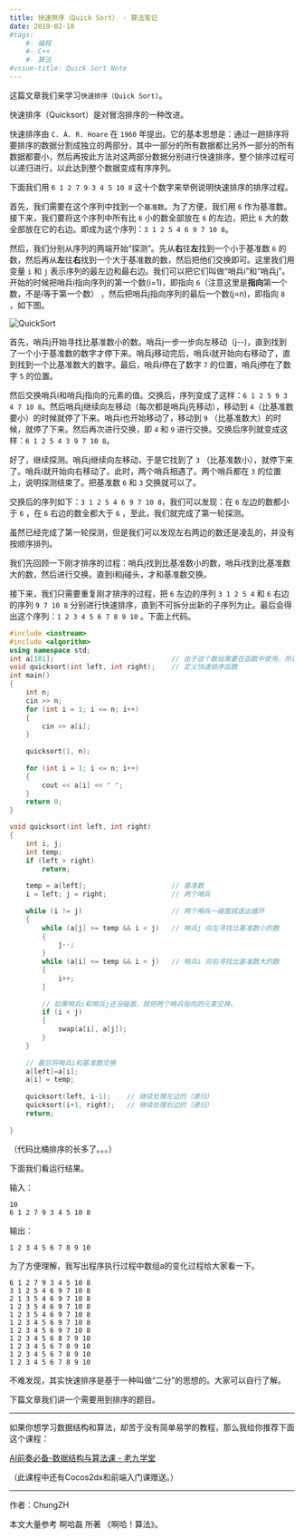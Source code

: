 ```yaml
---
title: 快速排序（Quick Sort） - 算法笔记
date: 2019-02-18
#tags: 
    #- 编程
    #- C++
    #- 算法
#vssue-title: Quick Sort Note
---
```


这篇文章我们来学习`快速排序（Quick Sort)`。

<!-- More -->

快速排序（Quicksort）是对冒泡排序的一种改进。

快速排序由 `C. A. R. Hoare` 在 `1960` 年提出。它的基本思想是：通过一趟排序将要排序的数据分割成独立的两部分，其中一部分的所有数据都比另外一部分的所有数据都要小，然后再按此方法对这两部分数据分别进行快速排序，整个排序过程可以递归进行，以此达到整个数据变成有序序列。

下面我们用 `6 1 2 7 9 3 4 5 10 8` 这十个数字来举例说明快速排序的排序过程。

首先，我们需要在这个序列中找到一个`基准数`。为了方便，我们用 `6` 作为基准数。接下来，我们要将这个序列中所有比 `6` 小的数全部放在 `6` 的左边，把比 `6` 大的数全部放在它的右边。即成为这个序列：`3 1 2 5 4 6 9 7 10 8`。

然后，我们分别从序列的两端开始“探测”。先从**右**往**左**找到一个小于基准数 `6` 的数，然后再从**左**往**右**找到一个大于基准数的数，然后把他们交换即可。这里我们用变量 `i` 和 `j` 表示序列的最左边和最右边。我们可以把它们叫做“哨兵i”和“哨兵j”。开始的时候把哨兵i指向序列的第一个数(i=1)，即指向 `6`（注意这里是**指向**第一个数，不是i等于第一个数） ，然后把哨兵j指向序列的最后一个数(j=n)，即指向 `8` ，如下图。

![QuickSort](https://chungzhblog-photo.oss-cn-shenzhen.aliyuncs.com/%E5%8D%9A%E5%AE%A2/CODE/10/QuickSort.png )

首先，哨兵j开始寻找比基准数小的数。哨兵j一步一步向左移动（j--)，直到找到了一个小于基准数的数字才停下来。哨兵j移动完后，哨兵i就开始向右移动了，直到找到一个比基准数大的数字。最后，哨兵i停在了数字 `7` 的位置，哨兵j停在了数字 `5` 的位置。

然后交换哨兵i和哨兵j指向的元素的值。交换后，序列变成了这样：`6 1 2 5 9 3 4 7 10 8`。然后哨兵j继续向左移动（每次都是哨兵j先移动），移动到 `4`（比基准数要小）的时候就停了下来。哨兵i也开始移动了，移动到 `9` （比基准数大）的时候，就停了下来。然后再次进行交换，即 `4` 和 `9` 进行交换。交换后序列就变成这样：`6 1 2 5 4 3 9 7 10 8`。

好了，继续探测。哨兵j继续向左移动，于是它找到了 `3` （比基准数小），就停下来了。哨兵i就开始向右移动了。此时，两个哨兵相遇了。两个哨兵都在 `3` 的位置上，说明探测结束了。把基准数 `6` 和 `3` 交换就可以了。

交换后的序列如下：`3 1 2 5 4 6 9 7 10 8`，我们可以发现：在 `6` 左边的数都小于 `6` ，在 `6` 右边的数全都大于 `6` ，至此，我们就完成了第一轮探测。



虽然已经完成了第一轮探测，但是我们可以发现左右两边的数还是凌乱的，并没有按顺序排列。

我们先回顾一下刚才排序的过程：哨兵j找到比基准数小的数，哨兵i找到比基准数大的数，然后进行交换。直到i和j碰头，才和基准数交换。

接下来，我们只需要重复刚才排序的过程，把 `6` 左边的序列 `3 1 2 5 4` 和 `6` 右边的序列 `9 7 10 8` 分别进行快速排序，直到不可拆分出新的子序列为止。最后会得出这个序列：`1 2 3 4 5 6 7 8 9 10` 。下面上代码。

```cpp
#include <iostream>
#include <algorithm>
using namespace std;
int a[101];                             // 由于这个数组需要在函数中使用，所以定义为全局变量
void quicksort(int left, int right);    // 定义快速排序函数
int main()
{
	int n;
	cin >> n;
	for (int i = 1; i <= n; i++)
	{
		cin >> a[i];
	}
	
	quicksort(1, n);
	
	for (int i = 1; i <= n; i++)
	{
		cout << a[i] << " ";
	}
	return 0;
}

void quicksort(int left, int right)
{
	int i, j;
	int temp;
	if (left > right)
		return;
	
	temp = a[left];                     // 基准数
	i = left; j = right;                // 两个哨兵
	
	while (i != j)                      // 两个哨兵一碰面就退出循环
	{
		while (a[j] >= temp && i < j)   // 哨兵j 向左寻找比基准数小的数
		{
			j--;  
		}
		while (a[i] <= temp && i < j)   // 哨兵i 向右寻找比基准数大的数
		{
			i++;  
		}
		
		// 如果哨兵i和哨兵j还没碰面，就把两个哨兵指向的元素交换。
		if (i < j)
		{
			swap(a[i], a[j]);
		}
	}
	
	// 最后将哨兵i和基准数交换
	a[left]=a[i];
	a[i] = temp;
	
	quicksort(left, i-1);    // 继续处理左边的（递归）
	quicksort(i+1, right);   // 继续处理右边的（递归）
	return;
	
}
```

（代码比桶排序的长多了。。。）

下面我们看运行结果。

输入：

```
10
6 1 2 7 9 3 4 5 10 8
```

输出：

```
1 2 3 4 5 6 7 8 9 10
```

为了方便理解，我写出程序执行过程中数组a的变化过程给大家看一下。

```
6 1 2 7 9 3 4 5 10 8
3 1 2 5 4 6 9 7 10 8
2 1 3 5 4 6 9 7 10 8
1 2 3 5 4 6 9 7 10 8
1 2 3 5 4 6 9 7 10 8
1 2 3 4 5 6 9 7 10 8
1 2 3 4 5 6 9 7 10 8
1 2 3 4 5 6 8 7 9 10
1 2 3 4 5 6 7 8 9 10
1 2 3 4 5 6 7 8 9 10
1 2 3 4 5 6 7 8 9 10
```

不难发现，其实快速排序是基于一种叫做“二分”的思想的。大家可以自行了解。



下篇文章我们讲一个需要用到排序的题目。

------


如果你想学习数据结构和算法，却苦于没有简单易学的教程，那么我给你推荐下面这个课程：

[AI前奏必备-数据结构与算法课 - 老九学堂](https://study.163.com/course/introduction/1004943019.htm?share=1&shareId=1033054447)

（此课程中还有Cocos2dx和前端入门课赠送。）

------

作者：ChungZH

本文大量参考 啊哈磊 所著 《啊哈！算法》。